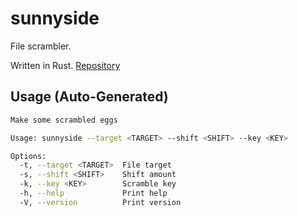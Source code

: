 # sunnyside

File scrambler.

Written in Rust. [Repository](https://github.com/goromal/sunnyside)

## Usage (Auto-Generated)

```bash
Make some scrambled eggs

Usage: sunnyside --target <TARGET> --shift <SHIFT> --key <KEY>

Options:
  -t, --target <TARGET>  File target
  -s, --shift <SHIFT>    Shift amount
  -k, --key <KEY>        Scramble key
  -h, --help             Print help
  -V, --version          Print version

```

